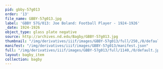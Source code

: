 ```yaml
---
pid: gbby-57g013
order: '13'
file_name: GBBY-57g013.jpg
label: 'GBBY 57G/013: Joe Boland: Football Player - 1924-1926'
_date: 1924-1926
object_type: glass plate negative
source: http://archives.nd.edu/Bagby/GBBY-57g013.jpg
thumbnail: "/img/derivatives/iiif/images/GBBY-57g013/full/250,/0/default.jpg"
manifest: "/img/derivatives/iiif/images/GBBY-57g013/manifest.json"
full: "/img/derivatives/iiif/images/GBBY-57g013/full/1140,/0/default.jpg"
layout: bagby_item
collection: bagby
---
```

